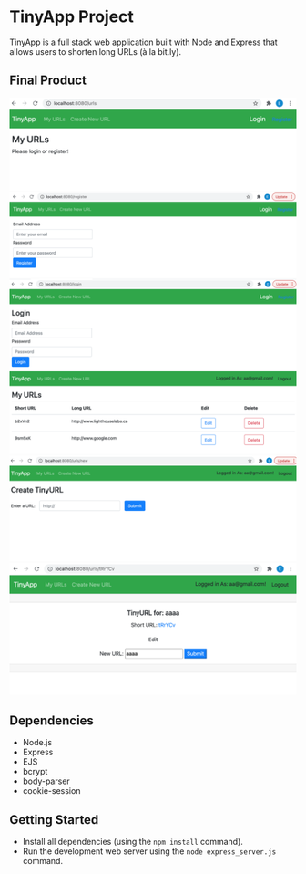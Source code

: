  # TinyApp Project

TinyApp is a full stack web application built with Node and Express that allows users to shorten long URLs (à la bit.ly).

## Final Product

!["A screenshot of the URL main page"](https://github.com/Emeka-asogwa/tinyapp/blob/master/docs/url-main-page.png)
!["A screenshot of the URL main page"](https://github.com/Emeka-asogwa/tinyapp/blob/master/docs/url-register.png)
!["A screenshot of the URL login page"](https://github.com/Emeka-asogwa/tinyapp/blob/master/docs/url-login-page.png)
!["A screenshot of the URL edit-delete page"](https://github.com/Emeka-asogwa/tinyapp/blob/master/docs/url-login-editpage.png)
!["A screenshot of the URLs creat-page"](https://github.com/Emeka-asogwa/tinyapp/blob/master/docs/url-create-page.png?raw=true)
!["A screenshot of the URLs create page"](https://github.com/Emeka-asogwa/tinyapp/blob/master/docs/url-edit.png)





## Dependencies

- Node.js
- Express
- EJS
- bcrypt
- body-parser
- cookie-session

## Getting Started

- Install all dependencies (using the `npm install` command).
- Run the development web server using the `node express_server.js` command.